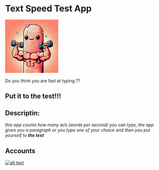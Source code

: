 # Text Speed Test App

![alt text](<index finger.jpg>)

Do you think you are fast at typing ??
## Put it to the test!!!

## Descriptin:
*this app counts how many w/s (words per second) you can type,*
*the app gives you a paragraph or you type one of your choice*
*and then you put yourself to **the test***

## Accounts

[![alt text](file:///C:/Users/PC/Downloads/github-svgrepo-com.svg)](https://github.com/Alltoft)
